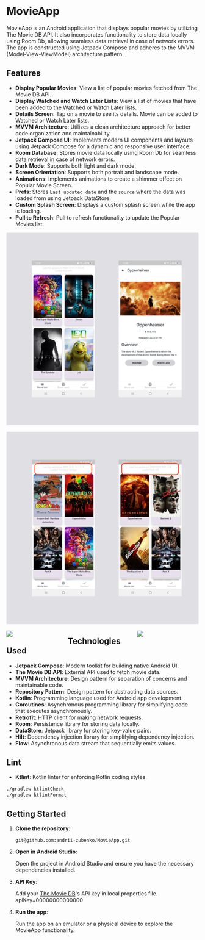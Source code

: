 # MovieApp

MovieApp is an Android application that displays popular movies by utilizing The Movie DB API. It also incorporates functionality to store data locally using Room Db, allowing seamless data retrieval in case of network errors. The app is constructed using Jetpack Compose and adheres to the MVVM (Model-View-ViewModel) architecture pattern.
## Features

- **Display Popular Movies**: View a list of popular movies fetched from The Movie DB API.
- **Display Watched and Watch Later Lists**: View a list of movies that have been added to the Watched or Watch Later lists.
- **Details Screen**: Tap on a movie to see its details. Movie can be added to Watched or Watch Later lists.
- **MVVM Architecture**: Utilizes a clean architecture approach for better code organization and maintainability.
- **Jetpack Compose UI**: Implements modern UI components and layouts using Jetpack Compose for a dynamic and responsive user interface.
- **Room Database**: Stores movie data locally using Room Db for seamless data retrieval in case of network errors.
- **Dark Mode**: Supports both light and dark mode.
- **Screen Orientation**: Supports both portrait and landscape mode.
- **Animations**: Implements animations to create a shimmer effect on Popular Movie Screen.
- **Prefs**: Stores `Last updated date` and the `source` where the data was loaded from using Jetpack DataStore.
- **Custom Splash Screen**: Displays a custom splash screen while the app is loading.
- **Pull to Refresh**: Pull to refresh functionality to update the Popular Movies list.

<p align="center">
<img src="/preview/1.png" />
</p>

<p align="center">
<img src="/preview/2.png" />
</p>

<img src="/preview/preview0.gif" align="left" width="32%"/>
<img src="/preview/preview0.gif" align="right" width="32%"/>

## Technologies Used

- **Jetpack Compose**: Modern toolkit for building native Android UI.
- **The Movie DB API**: External API used to fetch movie data.
- **MVVM Architecture**: Design pattern for separation of concerns and maintainable code.
- **Repository Pattern**: Design pattern for abstracting data sources.
- **Kotlin**: Programming language used for Android app development.
- **Coroutines**: Asynchronous programming library for simplifying code that executes asynchronously.
- **Retrofit**: HTTP client for making network requests.
- **Room**: Persistence library for storing data locally.
- **DataStore**: Jetpack library for storing key-value pairs.
- **Hilt**: Dependency injection library for simplifying dependency injection.
- **Flow**: Asynchronous data stream that sequentially emits values.

## Lint

- **Ktlint**: Kotlin linter for enforcing Kotlin coding styles.


```
./gradlew ktlintCheck 
./gradlew ktlintFormat
```

## Getting Started

1. **Clone the repository**:

    ```
    git@github.com:andrii-zubenko/MovieApp.git
    ```

2. **Open in Android Studio**:

   Open the project in Android Studio and ensure you have the necessary dependencies installed.

3. **API Key**:

   Add your [The Movie DB](https://www.themoviedb.org/)'s API key in local.properties file.
   apiKey=00000000000000

4. **Run the app**:

   Run the app on an emulator or a physical device to explore the MovieApp functionality.
